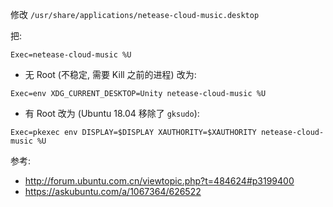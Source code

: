 
修改 `/usr/share/applications/netease-cloud-music.desktop`

把:
``` desktop
Exec=netease-cloud-music %U
```

- 无 Root (不稳定, 需要 Kill 之前的进程) 改为:
``` desktop
Exec=env XDG_CURRENT_DESKTOP=Unity netease-cloud-music %U
```

- 有 Root 改为 (Ubuntu 18.04 移除了 `gksudo`):
``` desktop
Exec=pkexec env DISPLAY=$DISPLAY XAUTHORITY=$XAUTHORITY netease-cloud-music %U
```

参考: 
- http://forum.ubuntu.com.cn/viewtopic.php?t=484624#p3199400
- https://askubuntu.com/a/1067364/626522
